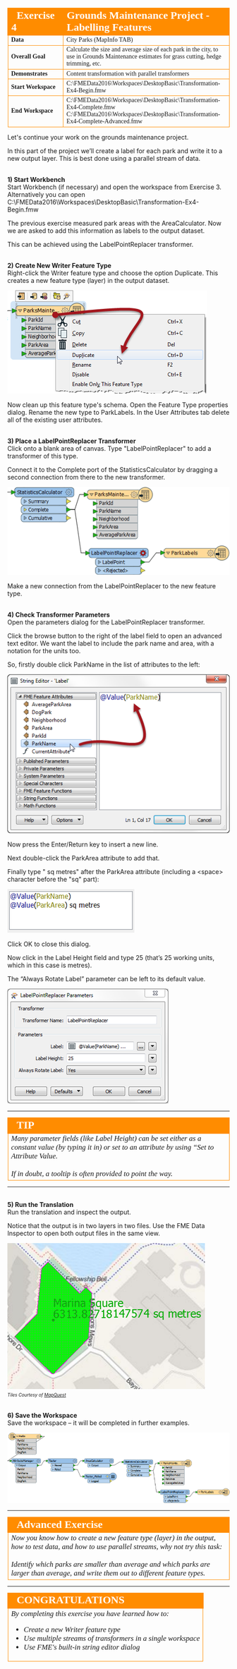 <!--Exercise Section-->
<!--NB: In GitBook world we don't give a number to exercises-->

<table style="border-spacing: 0px;border-collapse: collapse;font-family:serif">
<tr>
<td width=25% style="vertical-align:middle;background-color:darkorange;border: 2px solid darkorange">
<i class="fa fa-cogs fa-lg fa-pull-left fa-fw" style="color:white;padding-right: 12px;vertical-align:text-top"></i>
<span style="color:white;font-size:x-large;font-weight: bold">Exercise 4</span>
</td>
<td style="border: 2px solid darkorange;background-color:darkorange;color:white">
<span style="color:white;font-size:x-large;font-weight: bold">Grounds Maintenance Project - Labelling Features</span>
</td>
</tr>

<tr>
<td style="border: 1px solid darkorange; font-weight: bold">Data</td>
<td style="border: 1px solid darkorange">City Parks (MapInfo TAB)</td>
</tr>

<tr>
<td style="border: 1px solid darkorange; font-weight: bold">Overall Goal</td>
<td style="border: 1px solid darkorange">Calculate the size and average size of each park in the city, to use in Grounds Maintenance estimates for grass cutting, hedge trimming, etc.</td>
</tr>

<tr>
<td style="border: 1px solid darkorange; font-weight: bold">Demonstrates</td>
<td style="border: 1px solid darkorange">Content transformation with parallel transformers</td>
</tr>

<tr>
<td style="border: 1px solid darkorange; font-weight: bold">Start Workspace</td>
<td style="border: 1px solid darkorange">C:\FMEData2016\Workspaces\DesktopBasic\Transformation-Ex4-Begin.fmw</td>
</tr>

<tr>
<td style="border: 1px solid darkorange; font-weight: bold">End Workspace</td>
<td style="border: 1px solid darkorange">C:\FMEData2016\Workspaces\DesktopBasic\Transformation-Ex4-Complete.fmw<br>C:\FMEData2016\Workspaces\DesktopBasic\Transformation-Ex4-Complete-Advanced.fmw</td>
</tr>

</table>


Let's continue your work on the grounds maintenance project.

In this part of the project we’ll create a label for each park and write it to a new output layer. This is best done using a parallel stream of data.


<br>**1) Start Workbench**
<br>Start Workbench (if necessary) and open the workspace from Exercise 3. Alternatively you can open C:\FMEData2016\Workspaces\DesktopBasic\Transformation-Ex4-Begin.fmw

The previous exercise measured park areas with the AreaCalculator. Now we are asked to add this information as labels to the output dataset.

This can be achieved using the LabelPointReplacer transformer.


<br>**2) Create New Writer Feature Type**
<br>Right-click the Writer feature type and choose the option Duplicate. This creates a new feature type (layer) in the output dataset.

![](./Images/Img2.62.Ex4.DuplicateFeatureType.png)


Now clean up this feature type's schema. Open the Feature Type properties dialog. Rename the new type to ParkLabels. In the User Attributes tab delete all of the existing user attributes.


<br>**3) Place a LabelPointReplacer Transformer**
<br>Click onto a blank area of canvas. Type "LabelPointReplacer" to add a transformer of this type.

Connect it to the Complete port of the StatisticsCalculator by dragging a second connection from there to the new transformer.

![](./Images/Img2.63.Ex4.LabelPointReplacerCanvas.png)

Make a new connection from the LabelPointReplacer to the new feature type.


<br>**4) Check Transformer Parameters**
<br>Open the parameters dialog for the LabelPointReplacer transformer.

Click the browse button to the right of the label field to open an advanced text editor. We want the label to include the park name and area, with a notation for the units too.

So, firstly double click ParkName in the list of attributes to the left:

![](./Images/Img2.64.Ex4.LabelEditDialog.png)

Now press the Enter/Return key to insert a new line.

Next double-click the ParkArea attribute to add that.

Finally type " sq metres" after the ParkArea attribute (including a &lt;space&gt; character before the "sq" part):

![](./Images/Img2.65.Ex4.LabelEditDialog.png)

Click OK to close this dialog.

Now click in the Label Height field and type 25 (that’s 25 working units, which in this case is metres).

The “Always Rotate Label” parameter can be left to its default value.

![](./Images/Img2.66.Ex4.LabelPointReplacerParameters.png)

---

<!--Tip Section--> 

<table style="border-spacing: 0px">
<tr>
<td style="vertical-align:middle;background-color:darkorange;border: 2px solid darkorange">
<i class="fa fa-info-circle fa-lg fa-pull-left fa-fw" style="color:white;padding-right: 12px;vertical-align:text-top"></i>
<span style="color:white;font-size:x-large;font-weight: bold;font-family:serif">TIP</span>
</td>
</tr>

<tr>
<td style="border: 1px solid darkorange">
<span style="font-family:serif; font-style:italic; font-size:larger">
Many parameter fields (like Label Height) can be set either as a constant value (by typing it in) or set to an attribute by using “Set to Attribute Value.
<br><br>If in doubt, a tooltip is often provided to point the way.
</span>
</td>
</tr>
</table>

---

<br>**5) Run the Translation**
<br>Run the translation and inspect the output.

Notice that the output is in two layers in two files. Use the FME Data Inspector to open both output files in the same view.

![](./Images/Img2.67.Ex4.LabelsInDIView.png)
<br><span style="font-style:italic;font-size:x-small">Tiles Courtesy of <a href="http://www.mapquest.com/">MapQuest</a></span>


<br>**6) Save the Workspace**
<br>Save the workspace – it will be completed in further examples.

![](./Images/Img2.68.Ex4.WorkspaceWithLabelPointReplacer.png)

---

<!--Advanced Exercise Section-->

<table style="border-spacing: 0px">
<tr>
<td style="vertical-align:middle;background-color:darkorange;border: 2px solid darkorange">
<i class="fa fa-cogs fa-lg fa-pull-left fa-fw" style="color:white;padding-right: 12px;vertical-align:text-top"></i>
<span style="color:white;font-size:x-large;font-weight: bold;font-family:serif">Advanced Exercise</span>
</td>
</tr>

<tr>
<td style="border: 1px solid darkorange">
<span style="font-family:serif; font-style:italic; font-size:larger">
Now you know how to create a new feature type (layer) in the output, how to test data, and how to use parallel streams, why not try this task:
<br><br>Identify which parks are smaller than average and which parks are larger than average, and write them out to different feature types.
</span>
</td>
</tr>
</table>

---

<!--Exercise Congratulations Section--> 

<table style="border-spacing: 0px">
<tr>
<td style="vertical-align:middle;background-color:darkorange;border: 2px solid darkorange">
<i class="fa fa-thumbs-o-up fa-lg fa-pull-left fa-fw" style="color:white;padding-right: 12px;vertical-align:text-top"></i>
<span style="color:white;font-size:x-large;font-weight: bold;font-family:serif">CONGRATULATIONS</span>
</td>
</tr>

<tr>
<td style="border: 1px solid darkorange">
<span style="font-family:serif; font-style:italic; font-size:larger">
By completing this exercise you have learned how to:
<br>
<ul><li>Create a new Writer feature type</li>
<li>Use multiple streams of transformers in a single workspace</li>
<li>Use FME's built-in string editor dialog</li></ul>
</span>
</td>
</tr>
</table>

